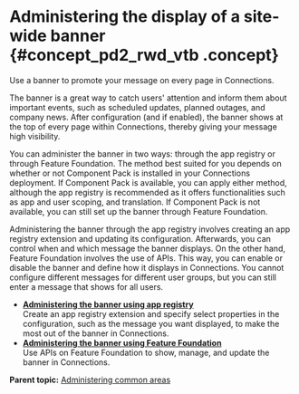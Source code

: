 # Administering the display of a site-wide banner {#concept_pd2_rwd_vtb .concept}

Use a banner to promote your message on every page in Connections.

The banner is a great way to catch users' attention and inform them about important events, such as scheduled updates, planned outages, and company news. After configuration \(and if enabled\), the banner shows at the top of every page within Connections, thereby giving your message high visibility.

You can administer the banner in two ways: through the app registry or through Feature Foundation. The method best suited for you depends on whether or not Component Pack is installed in your Connections deployment. If Component Pack is available, you can apply either method, although the app registry is recommended as it offers functionalities such as app and user scoping, and translation. If Component Pack is not available, you can still set up the banner through Feature Foundation.

Administering the banner through the app registry involves creating an app registry extension and updating its configuration. Afterwards, you can control when and which message the banner displays. On the other hand, Feature Foundation involves the use of APIs. This way, you can enable or disable the banner and define how it displays in Connections. You cannot configure different messages for different user groups, but you can still enter a message that shows for all users.

- **[Administering the banner using app registry](../admin/admin_banner_appreg.md)**  
Create an app registry extension and specify select properties in the configuration, such as the message you want displayed, to make the most out of the banner in Connections.
- **[Administering the banner using Feature Foundation](../admin/admin_banner_icxt.md)**  
Use APIs on Feature Foundation to show, manage, and update the banner in Connections.

**Parent topic:** [Administering common areas](../admin/c_admin_act_wsadmin.md)
